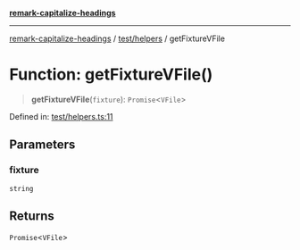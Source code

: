 [**remark-capitalize-headings**](../../../README.md)

***

[remark-capitalize-headings](../../../README.md) / [test/helpers](../README.md) / getFixtureVFile

# Function: getFixtureVFile()

> **getFixtureVFile**(`fixture`): `Promise`\<`VFile`\>

Defined in: [test/helpers.ts:11](https://github.com/Xunnamius/unified-utils/blob/cb7fc64dac3d9c7f331f6a8a6d41a910a5dc8019/packages/remark-capitalize-headings/test/helpers.ts#L11)

## Parameters

### fixture

`string`

## Returns

`Promise`\<`VFile`\>
